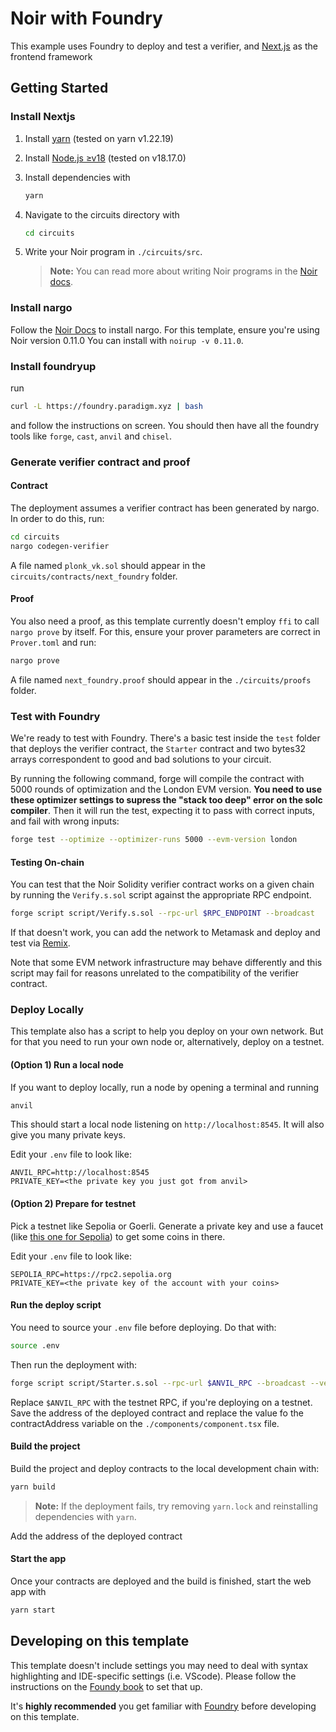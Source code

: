 # Noir with Foundry

This example uses Foundry to deploy and test a verifier, and [Next.js](https://nextjs.org/) as the frontend framework

## Getting Started

### Install Nextjs

1. Install [yarn](https://yarnpkg.com/) (tested on yarn v1.22.19)

2. Install [Node.js ≥v18](https://nodejs.org/en) (tested on v18.17.0)

3. Install dependencies with
   ```bash
   yarn
   ```

4. Navigate to the circuits directory with

   ```bash
   cd circuits
   ```

5. Write your Noir program in `./circuits/src`.

   > **Note:** You can read more about writing Noir programs in the
   > [Noir docs](https://noir-lang.org/).

### Install nargo

Follow the [Noir Docs](https://noir-lang.org/getting_started/nargo_installation) to install nargo.
For this template, ensure you're using Noir version 0.11.0 You can install with `noirup -v 0.11.0`.

### Install foundryup

run

```bash
curl -L https://foundry.paradigm.xyz | bash
```

and follow the instructions on screen. You should then have all the foundry tools like `forge`,
`cast`, `anvil` and `chisel`.

### Generate verifier contract and proof

#### Contract

The deployment assumes a verifier contract has been generated by nargo. In order to do this, run:

```bash
cd circuits
nargo codegen-verifier
```

A file named `plonk_vk.sol` should appear in the `circuits/contracts/next_foundry` folder.

#### Proof

You also need a proof, as this template currently doesn't employ `ffi` to call `nargo prove` by
itself. For this, ensure your prover parameters are correct in `Prover.toml` and run:

```bash
nargo prove
```

A file named `next_foundry.proof` should appear in the `./circuits/proofs` folder.

### Test with Foundry

We're ready to test with Foundry. There's a basic test inside the `test` folder that deploys the
verifier contract, the `Starter` contract and two bytes32 arrays correspondent to good and bad
solutions to your circuit.

By running the following command, forge will compile the contract with 5000 rounds of optimization
and the London EVM version. **You need to use these optimizer settings to supress the "stack too
deep" error on the solc compiler**. Then it will run the test, expecting it to pass with correct
inputs, and fail with wrong inputs:

```bash
forge test --optimize --optimizer-runs 5000 --evm-version london
```

#### Testing On-chain

You can test that the Noir Solidity verifier contract works on a given chain by running the
`Verify.s.sol` script against the appropriate RPC endpoint.

```bash
forge script script/Verify.s.sol --rpc-url $RPC_ENDPOINT --broadcast
```

If that doesn't work, you can add the network to Metamask and deploy and test via
[Remix](https://remix.ethereum.org/).

Note that some EVM network infrastructure may behave differently and this script may fail for
reasons unrelated to the compatibility of the verifier contract.

### Deploy Locally

This template also has a script to help you deploy on your own network. But for that you need to run
your own node or, alternatively, deploy on a testnet.

#### (Option 1) Run a local node

If you want to deploy locally, run a node by opening a terminal and running

```bash
anvil
```

This should start a local node listening on `http://localhost:8545`. It will also give you many
private keys.

Edit your `.env` file to look like:

```
ANVIL_RPC=http://localhost:8545
PRIVATE_KEY=<the private key you just got from anvil>
```

#### (Option 2) Prepare for testnet

Pick a testnet like Sepolia or Goerli. Generate a private key and use a faucet (like
[this one for Sepolia](https://sepoliafaucet.com/)) to get some coins in there.

Edit your `.env` file to look like:

```env
SEPOLIA_RPC=https://rpc2.sepolia.org
PRIVATE_KEY=<the private key of the account with your coins>
```

#### Run the deploy script

You need to source your `.env` file before deploying. Do that with:

```bash
source .env
```

Then run the deployment with:

```bash
forge script script/Starter.s.sol --rpc-url $ANVIL_RPC --broadcast --verify
```

Replace `$ANVIL_RPC` with the testnet RPC, if you're deploying on a testnet. Save the address of the deployed contract and replace the value fo the contractAddress variable on the `./components/component.tsx` file.

#### Build the project

Build the project and deploy contracts to the local development chain with:

```bash
yarn build
```

> **Note:** If the deployment fails, try removing `yarn.lock` and reinstalling dependencies with
> `yarn`.

Add the address of the deployed contract

#### Start the app

Once your contracts are deployed and the build is finished, start the web app with

 ```bash
yarn start
```

## Developing on this template

This template doesn't include settings you may need to deal with syntax highlighting and
IDE-specific settings (i.e. VScode). Please follow the instructions on the
[Foundy book](https://book.getfoundry.sh/config/vscode) to set that up.

It's **highly recommended** you get familiar with [Foundry](https://book.getfoundry.sh) before
developing on this template.
